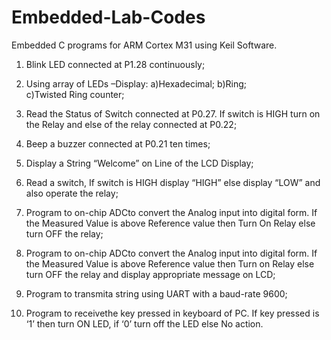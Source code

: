 # Embedded-Lab-Codes
Embedded C programs for ARM Cortex M31 using Keil Software.

1) Blink LED connected at P1.28 continuously;

2) Using array of LEDs –Display:
    a)Hexadecimal;
    b)Ring;  
    c)Twisted Ring counter;

3) Read the Status of Switch connected at P0.27. If switch is HIGH turn on the Relay and else of the relay connected at P0.22;
   
4) Beep a buzzer connected at P0.21 ten times;

5) Display a String “Welcome” on Line of the LCD Display;

6) Read a switch, If switch is HIGH display “HIGH” else display “LOW” and also operate the relay;

7) Program to on-chip ADCto convert the Analog input into digital form. If the Measured Value is above Reference value then Turn On Relay else turn OFF the relay;

8) Program to on-chip ADCto convert the Analog input into digital form. If the Measured Value is  above  Reference  value  then  Turn on  Relay  else  turn  OFF  the  relay  and  display  appropriate message on LCD;

9) Program to transmita string using UART with a baud-rate 9600;

10) Program to receivethe key pressed in keyboard of PC. If key pressed is ‘1’ then turn ON LED, if ‘0’ turn off the LED else No action.
